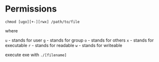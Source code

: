 # Permissions

`chmod [ugo][+-][rwx] /path/to/file`

where

`u` - stands for user
`g` - stands for group
`o` - stands for others
`x` - stands for executable
`r` - stands for readable
`w` - stands for writeable

execute exe with `./[filename]`